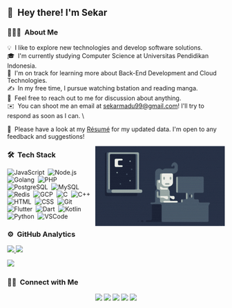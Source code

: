 ## 👋 &nbsp;Hey there! I'm Sekar

### 👨🏻‍💻 &nbsp;About Me

💡 &nbsp;I like to explore new technologies and develop software solutions.\
🎓 &nbsp;I'm currently studying Computer Science at Universitas Pendidikan Indonesia.\
🌱 &nbsp;I'm on track for learning more about Back-End Development and Cloud Technologies.\
✍️ &nbsp;In my free time, I pursue watching bstation and reading manga. \
💬 &nbsp;Feel free to reach out to me for discussion about anything.\
✉️ &nbsp;You can shoot me an email at sekarmadu99@gmail.com! I'll try to respond as soon as I can. \

📄 &nbsp;Please have a look at my [Résumé](https://www.azarnsite.xyz) for my updated data. I'm open to any feedback and suggestions!

<img alt="Night Coding" src="https://raw.githubusercontent.com/AVS1508/AVS1508/master/assets/Night-Coding.gif" align="right"/>

### 🛠 &nbsp;Tech Stack

![JavaScript](https://img.shields.io/badge/-JavaScript-05122A?style=flat&logo=javascript)&nbsp;
![Node.js](https://img.shields.io/badge/-Node.js-05122A?style=flat&logo=node.js)&nbsp;
![Golang](https://img.shields.io/badge/-Golang-05122A?style=flat&logo=go)&nbsp;
![PHP](https://img.shields.io/badge/-PHP-05122A?style=flat&logo=php)&nbsp;
![PostgreSQL](https://img.shields.io/badge/-PostgreSQL-05122A?style=flat&logo=postgresql)&nbsp;
![MySQL](https://img.shields.io/badge/-MySQL-05122A?style=flat&logo=mysql)&nbsp;
![Redis](https://img.shields.io/badge/-Redis-05122A?style=flat&logo=redis)&nbsp;
![GCP](https://img.shields.io/badge/-Google%20Cloud-05122A?style=flat&logo=googlecloud)&nbsp;
![C](https://img.shields.io/badge/-C-05122A?style=flat&logo=C&logoColor=A8B9CC)&nbsp;
![C++](https://img.shields.io/badge/-C++-05122A?style=flat&logo=C%2B%2B&logoColor=00599C)&nbsp;
![HTML](https://img.shields.io/badge/-HTML-05122A?style=flat&logo=HTML5)&nbsp;
![CSS](https://img.shields.io/badge/-CSS-05122A?style=flat&logo=CSS3&logoColor=1572B6)&nbsp;
![Git](https://img.shields.io/badge/-Git-05122A?style=flat&logo=git)&nbsp;
![Flutter](https://img.shields.io/badge/-Flutter-05122A?style=flat&logo=flutter)&nbsp;
![Dart](https://img.shields.io/badge/-Dart-05122A?style=flat&logo=dart&logoColor=518FD1)&nbsp;
![Kotlin](https://img.shields.io/badge/-Kotlin-05122A?style=flat&logo=kotlin)&nbsp;
![Python](https://img.shields.io/badge/-Python-05122A?style=flat&logo=python)&nbsp;
![VSCode](https://img.shields.io/badge/-VSCode-05122A?style=flat&logo=visualstudiocode&logoColor=269FF0)&nbsp;

### ⚙️ &nbsp;GitHub Analytics

<p align="left">
<a href="https://github.com/sekarmk03">
  <img height="180em" src="https://github-readme-stats-eight-theta.vercel.app/api?username=sekarmk03&show_icons=true&theme=algolia&include_all_commits=true&count_private=true"/>
  <img height="180em" src="https://github-readme-stats-eight-theta.vercel.app/api/top-langs/?username=sekarmk03&layout=compact&langs_count=8&theme=algolia"/>
</a>
</p>

![](https://komarev.com/ghpvc/?username=sekarmk03)

### 🤝🏻 &nbsp;Connect with Me

<p align="center">
<a href="https://www.linkedin.com/in/sekarmk03/"><img src="https://img.shields.io/badge/-Sekar%20Madu%20Kusumawardani-0077B5?style=for-the-badge&logo=linkedin&logoColor=white"/></a>
<a href="https://www.instagram.com/sekarmk03/"><img src="https://img.shields.io/badge/@sekarmk03-E4405F?style=for-the-badge&logo=instagram&logoColor=white"/></a>
<a href="https://twitter.com/sekarmk03"><img src="https://img.shields.io/badge/@sekarmk03-1DA1F2?style=for-the-badge&logo=twitter&logoColor=white"/></a>
<a href="mailto:sekarmadu99@gmail.com"><img src="https://img.shields.io/badge/sekarmadu99@gmail.com-D14836?style=for-the-badge&logo=gmail&logoColor=white"/></a>
<a href="https://www.facebook.com/sekarmk03"><img src="	https://img.shields.io/badge/Sekar%20Madu%20Kusumawardani-1877F2?style=for-the-badge&logo=facebook&logoColor=white"/></a>
</p>
